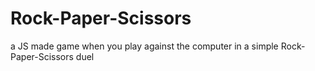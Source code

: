 # Rock-Paper-Scissors
a JS made game when you play against the computer in a simple Rock-Paper-Scissors duel
